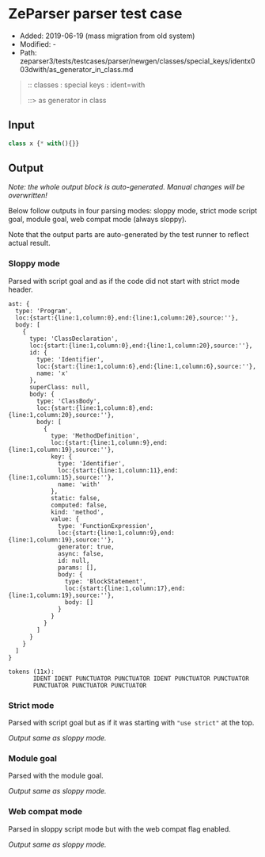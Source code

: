 # ZeParser parser test case

- Added: 2019-06-19 (mass migration from old system)
- Modified: -
- Path: zeparser3/tests/testcases/parser/newgen/classes/special_keys/identx003dwith/as_generator_in_class.md

> :: classes : special keys : ident=with
>
> ::> as generator in class

## Input

`````js
class x {* with(){}}
`````

## Output

_Note: the whole output block is auto-generated. Manual changes will be overwritten!_

Below follow outputs in four parsing modes: sloppy mode, strict mode script goal, module goal, web compat mode (always sloppy).

Note that the output parts are auto-generated by the test runner to reflect actual result.

### Sloppy mode

Parsed with script goal and as if the code did not start with strict mode header.

`````
ast: {
  type: 'Program',
  loc:{start:{line:1,column:0},end:{line:1,column:20},source:''},
  body: [
    {
      type: 'ClassDeclaration',
      loc:{start:{line:1,column:0},end:{line:1,column:20},source:''},
      id: {
        type: 'Identifier',
        loc:{start:{line:1,column:6},end:{line:1,column:6},source:''},
        name: 'x'
      },
      superClass: null,
      body: {
        type: 'ClassBody',
        loc:{start:{line:1,column:8},end:{line:1,column:20},source:''},
        body: [
          {
            type: 'MethodDefinition',
            loc:{start:{line:1,column:9},end:{line:1,column:19},source:''},
            key: {
              type: 'Identifier',
              loc:{start:{line:1,column:11},end:{line:1,column:15},source:''},
              name: 'with'
            },
            static: false,
            computed: false,
            kind: 'method',
            value: {
              type: 'FunctionExpression',
              loc:{start:{line:1,column:9},end:{line:1,column:19},source:''},
              generator: true,
              async: false,
              id: null,
              params: [],
              body: {
                type: 'BlockStatement',
                loc:{start:{line:1,column:17},end:{line:1,column:19},source:''},
                body: []
              }
            }
          }
        ]
      }
    }
  ]
}

tokens (11x):
       IDENT IDENT PUNCTUATOR PUNCTUATOR IDENT PUNCTUATOR PUNCTUATOR
       PUNCTUATOR PUNCTUATOR PUNCTUATOR
`````

### Strict mode

Parsed with script goal but as if it was starting with `"use strict"` at the top.

_Output same as sloppy mode._

### Module goal

Parsed with the module goal.

_Output same as sloppy mode._

### Web compat mode

Parsed in sloppy script mode but with the web compat flag enabled.

_Output same as sloppy mode._

